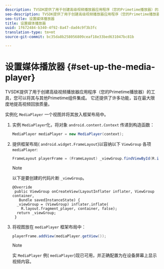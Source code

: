 ```yaml
---
description: TVSDK提供了用于创建高级视频播放器应用程序（您的Primetime播放器）的工具，您可以将其与其他Primetime组件集成。 它还提供了许多功能，旨在最大限度地提高视频回放质量。
seo-description: TVSDK提供了用于创建高级视频播放器应用程序（您的Primetime播放器）的工具，您可以将其与其他Primetime组件集成。 它还提供了许多功能，旨在最大限度地提高视频回放质量。
seo-title: 设置媒体播放器
title: 设置媒体播放器
uuid: 1f672484-b340-4f92-8a47-dad4c9f3b3fc
translation-type: tm+mt
source-git-commit: bc35da8b258056809ceaf18e33bed631047bc81b

---
```



# 设置媒体播放器 {#set-up-the-media-player}

TVSDK提供了用于创建高级视频播放器应用程序（您的Primetime播放器）的工具，您可以将其与其他Primetime组件集成。 它还提供了许多功能，旨在最大限度地提高视频回放质量。

<!--<a id="section_1FE83A68DE624F20B52C0959851F5699"></a>-->

实例化 `MediaPlayer` 一个视图并将其放入框架布局中。

1. 实例 `MediaPlayer`化，将对象 `android.content.Context` 传递到构造函数：

   ```java
   MediaPlayer mediaPlayer = new MediaPlayer(context);
   ```

1. 提供框架布局( `android.widget.FrameLayout`)以容纳以下 `ViewGroup` 各项 `mediaPlayer`:

   ```java
   FrameLayout playerFrame = (FrameLayout) _viewGroup.findViewById(R.id.playerFrame);
   ```

   >[!NOTE]
   >
   >以下是要创建的代码片断 `_viewGroup`。

   ```
   @Override 
    public ViewGroup onCreateView(LayoutInflater inflater, ViewGroup container, 
      Bundle savedInstanceState) { 
     _viewGroup = (ViewGroup) inflater.inflate( 
       R.layout.fragment_player, container, false); 
     return _viewGroup; 
    }
   ```

1. 将视图放在 `mediaPlayer` 框架布局中：

   ```java
   playerFrame.addView(mediaPlayer.getView());
   ```

   >[!NOTE]
   >
   >实 `MediaPlayer` 例( `mediaPlayer`)现已可用，并正确配置为在设备屏幕上显示视频内容。